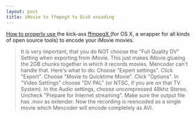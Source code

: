 ```yaml
---
layout: post
title: iMovie to ffmpegX to DivX encoding 
---
```

<p><a href="http://www.videohelp.com/forum/viewtopic.php?p=834633&amp;highlight=imovie#834633">How to properly use </a>the kick-ass <a href="http://homepage.mac.com/major4/">ffmpegX </a>(for OS X, a wrapper for all kinds of open source tools) to encode your iMovie movies. </p><blockquote>It is very important, that you do NOT choose the "Full Quality DV" Setting when exporting from iMovie. This just makes iMovie glueing the 2GB chunks together in which it records movies. Mencoder can't handle that. Here's what to do: Choose "Expert settings". Click "Export". Choose "Movie to Quicktime Movie". Click "Options". In "Video Settings" choose "DV PAL" (or NTSC, if you are on that TV System). In the Audio settings, choose uncompressed 48khz Stereo. Uncheck "Prepare for Internet streaming". Make sure the output file has .mov as extender. Now the recording is reencoded as a single movie which Mencoder will encode completely as AVI. </blockquote>
